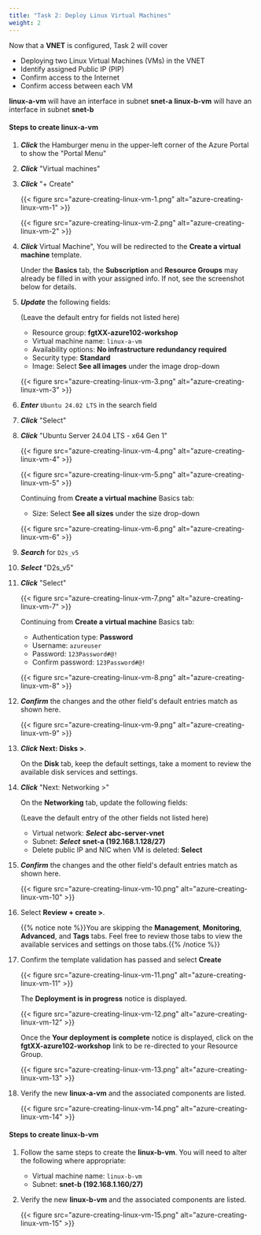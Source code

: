 ```yaml
---
title: "Task 2: Deploy Linux Virtual Machines"
weight: 2
---
```


Now that a **VNET** is configured, Task 2 will cover

- Deploying two Linux Virtual Machines (VMs) in the VNET
- Identify assigned Public IP (PIP)
- Confirm access to the Internet
- Confirm access between each VM

**linux-a-vm** will have an interface in subnet **snet-a**
**linux-b-vm** will have an interface in subnet **snet-b**

#### Steps to create linux-a-vm

1. ***Click*** the Hamburger menu in the upper-left corner of the Azure Portal to show the "Portal Menu"
1. ***Click*** "Virtual machines"
1. ***Click*** "+ Create"

    {{< figure src="azure-creating-linux-vm-1.png" alt="azure-creating-linux-vm-1" >}}

    {{< figure src="azure-creating-linux-vm-2.png" alt="azure-creating-linux-vm-2" >}}

1. ***Click*** Virtual Machine", You will be redirected to the **Create a virtual machine** template.

    Under the **Basics** tab, the **Subscription** and **Resource Groups** may already be filled in with your assigned info. If not, see the screenshot below for details.

1. ***Update*** the following fields:

    (Leave the default entry for fields not listed here)
    - Resource group:  **fgtXX-azure102-workshop**
    - Virtual machine name:  `linux-a-vm`
    - Availability options:  **No infrastructure redundancy required**
    - Security type:  **Standard**
    - Image:  Select **See all images** under the image drop-down

    {{< figure src="azure-creating-linux-vm-3.png" alt="azure-creating-linux-vm-3" >}}

1. ***Enter*** `Ubuntu 24.02 LTS` in the search field
1. ***Click*** "Select"
1. ***Click*** "Ubuntu Server 24.04 LTS - x64 Gen 1"

    {{< figure src="azure-creating-linux-vm-4.png" alt="azure-creating-linux-vm-4" >}}

    {{< figure src="azure-creating-linux-vm-5.png" alt="azure-creating-linux-vm-5" >}}

    Continuing from **Create a virtual machine** Basics tab:
    - Size:  Select **See all sizes** under the size drop-down

    {{< figure src="azure-creating-linux-vm-6.png" alt="azure-creating-linux-vm-6" >}}

1. ***Search*** for `D2s_v5`
1. ***Select*** "D2s_v5"
1. ***Click*** "Select"

    {{< figure src="azure-creating-linux-vm-7.png" alt="azure-creating-linux-vm-7" >}}

    Continuing from **Create a virtual machine** Basics tab:

    - Authentication type:  **Password**
    - Username:  `azureuser`
    - Password:  `123Password#@!`
    - Confirm password:  `123Password#@!`

    {{< figure src="azure-creating-linux-vm-8.png" alt="azure-creating-linux-vm-8" >}}

1. ***Confirm*** the changes and the other field's default entries match as shown here.

    {{< figure src="azure-creating-linux-vm-9.png" alt="azure-creating-linux-vm-9" >}}

1. ***Click*** **Next: Disks >**.

    On the **Disk** tab, keep the default settings, take a moment to review the available disk services and settings.

1. ***Click*** "Next: Networking >"

    On the **Networking** tab, update the following fields:

    (Leave the default entry of the other fields not listed here)
    - Virtual network:  ***Select***   **abc-server-vnet**
    - Subnet:  ***Select*** **snet-a (192.168.1.128/27)**
    - Delete public IP and NIC when VM is deleted:  **Select**

1. ***Confirm*** the changes and the other field's default entries match as shown here.

    {{< figure src="azure-creating-linux-vm-10.png" alt="azure-creating-linux-vm-10" >}}

1. Select **Review + create >**.

    {{% notice note %}}You are skipping the **Management**, **Monitoring**, **Advanced**, and **Tags** tabs. Feel free to review those tabs to view the available services and settings on those tabs.{{% /notice %}}

1. Confirm the template validation has passed and select **Create**

    {{< figure src="azure-creating-linux-vm-11.png" alt="azure-creating-linux-vm-11" >}}

    The **Deployment is in progress** notice is displayed.

    {{< figure src="azure-creating-linux-vm-12.png" alt="azure-creating-linux-vm-12" >}}

    Once the **Your deployment is complete** notice is displayed, click on the **fgtXX-azure102-workshop** link to be re-directed to your Resource Group.

    {{< figure src="azure-creating-linux-vm-13.png" alt="azure-creating-linux-vm-13" >}}

1. Verify the new **linux-a-vm** and the associated components are listed.

    {{< figure src="azure-creating-linux-vm-14.png" alt="azure-creating-linux-vm-14" >}}

#### Steps to create linux-b-vm

1. Follow the same steps to create the **linux-b-vm**. You will need to alter the following where appropriate:

    - Virtual machine name:  `linux-b-vm`
    - Subnet:  **snet-b (192.168.1.160/27)**

1. Verify the new **linux-b-vm** and the associated components are listed.

    {{< figure src="azure-creating-linux-vm-15.png" alt="azure-creating-linux-vm-15" >}}
